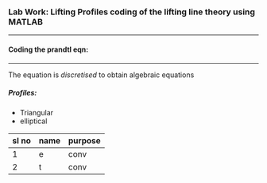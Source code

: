 ### Lab Work: Lifting Profiles coding of the lifting line theory using MATLAB
***
#### Coding the prandtl eqn:
***
The equation is *discretised* to obtain algebraic equations

##### Profiles:

- Triangular
- elliptical

|sl no|name|purpose|
|-----|----|-------|
|   1 | e  | conv  |
|   2 | t  | conv  |